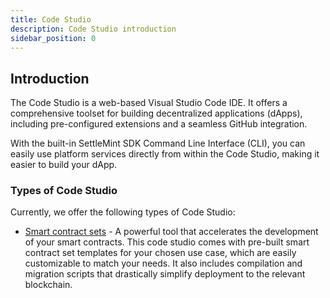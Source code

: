 ```yaml
---
title: Code Studio
description: Code Studio introduction
sidebar_position: 0
---
```


## Introduction

The Code Studio is a web-based Visual Studio Code IDE. It offers a comprehensive
toolset for building decentralized applications (dApps), including
pre-configured extensions and a seamless GitHub integration.

With the built-in SettleMint SDK Command Line Interface (CLI), you can easily
use platform services directly from within the Code Studio, making it easier to
build your dApp.

### Types of Code Studio

Currently, we offer the following types of Code Studio:

- [Smart contract sets](/building-with-settlemint/dev-tools/code-studio/code-studio) -
  A powerful tool that accelerates the development of your smart contracts. This
  code studio comes with pre-built smart contract set templates for your chosen
  use case, which are easily customizable to match your needs. It also includes
  compilation and migration scripts that drastically simplify deployment to the
  relevant blockchain.
